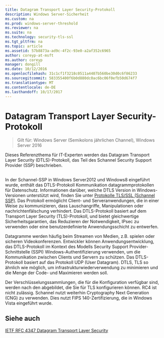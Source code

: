 ```yaml
---
title: Datagram Transport Layer Security-Protokoll
description: Windows Server-Sicherheit
ms.custom: na
ms.prod: windows-server-threshold
ms.reviewer: na
ms.suite: na
ms.technology: security-tls-ssl
ms.tgt_pltfrm: na
ms.topic: article
ms.assetid: 57b8873a-ad9c-4f2c-93e0-a2af352c6965
author: coreyp-at-msft
ms.author: coreyp
manager: dongill
ms.date: 10/12/2016
ms.openlocfilehash: 31c1cf1f3218c0511a4407b560be30d0c6f86233
ms.sourcegitcommit: 583355400f6b0d880dc0ac6bc06f0efb50d674f7
ms.translationtype: MT
ms.contentlocale: de-DE
ms.lasthandoff: 10/17/2017
---
```

# Datagram Transport Layer Security-Protokoll

>Gilt für: Windows Server (Semikolons jährlichen Channel), Windows Server 2016

Dieses Referenzthema für IT-Experten werden das Datagram Transport Layer Security (DTLS)-Protokoll, das Teil des Schannel Security Support Provider (SSP) beschrieben.

## <a name="BKMK_DTLS"></a>
In der Schannel-SSP in Windows Server2012 und Windows8 eingeführt wurde, enthält das DTLS-Protokoll Kommunikation datagrammprotokollen für Datenschutz. Informationen darüber, welche DTLS Version in Windows-Versionen unterstützt wird, finden Sie unter [Protokolle TLS/SSL (Schannel SSP)](https://msdn.microsoft.com/en-us/library/windows/desktop/mt808159(v=vs.85).aspx). Das Protokoll ermöglicht Client- und Serveranwendungen, die in einer Weise zu kommunizieren, dass Lauschangriffe, Manipulationen oder nachrichtenfälschung verhindert. Das DTLS-Protokoll basiert auf dem Transport Layer Security (TLS)-Protokoll, und bietet gleichwertige Sicherheitsgarantien, das Reduzieren der Notwendigkeit, IPsec zu verwenden oder eine benutzerdefinierte Anwendungsschicht zu entwerfen.

Datagramme werden häufig beim Streamen von Medien, z.B. spielen oder sicheren Videokonferenzen. Entwickler können Anwendungsentwicklung, das DTLS-Protokoll im Kontext des Modells Security Support Provider-Schnittstelle (SSPI) Windows-Authentifizierung verwenden, um die Kommunikation zwischen Clients und Servern zu schützen. Das DTLS-Protokoll basiert auf das Protokoll UDP (User Datagram). DTLS, TLS so ähnlich wie möglich, um infrastrukturwiederverwendung zu minimieren und die Menge der Code- und Maximieren werden soll.

Der Verschlüsselungssammlungen, die für die Konfiguration verfügbar sind, werden nach den abgebildet, die Sie für TLS konfigurieren können. RC4 ist nicht zulässig. Schannel nutzt weiterhin Cryptography Next Generation (CNG) zu verwenden. Dies nutzt FIPS 140-Zertifizierung, die in Windows Vista eingeführt wurde.

## Siehe auch

[IETF RFC 4347 Datagram Transport Layer Security](http://tools.ietf.org/html/rfc4347)


